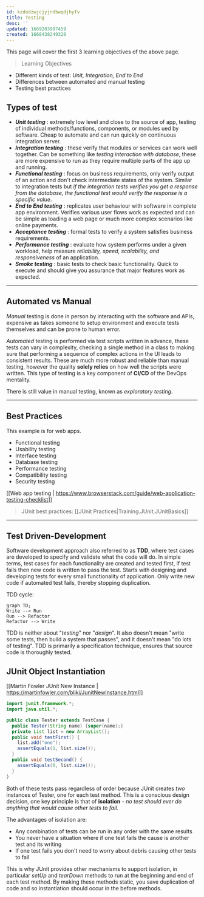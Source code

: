 ```yaml
---
id: kzdodzwjcjyjrdbwqdjhyfv
title: Testing
desc: ''
updated: 1669203997459
created: 1668438249320
---
```

This page will cover the first 3 learning objectives of the above page.
> Learning Objectives
- Different kinds of test: *Unit, Integration, End to End*
- Differences between automated and manual testing
- Testing best practices

## Types of test
- ***Unit testing*** : extremely low level and close to the source of app, testing of individual methods/functions, components, or modules ued by software.
Cheap to automate and can run quickly on continuous integration server.
- ***Integration testing*** : these verify that modules or services can work well together. Can be something like *testing interaction with database*, these are more expensive to run as they require multiple parts of the app up and running.
- ***Functional testing*** : focus on business requirements, only verify output of an action and don't check intermediate states of the system. Similar to integration tests but *if the integration tests verifies you get a response from the database, the functional test would verify the response is a specific value*.
- ***End to End testing*** : replicates user behaviour with software in complete app environment. 
Verifies various user flows work as expected and can be simple as loading a web page or much more complex scenarios like online payments.
- ***Acceptance testing*** : formal tests to verify a system satisfies business requirements.
- ***Performance testing*** : evaluate how system performs under a given workload, help measure *reliability, speed, scalability, and responsiveness* of an application.
- ***Smoke testing*** : basic tests to check basic functionality. Quick to execute and should give you assurance that major features work as expected.

***

## Automated vs Manual
*Manual* testing is done in person by interacting with the software and APIs, expensive as takes someone to setup environment and execute tests themselves and can be prone to human error.

*Automated* testing is performed via test scripts written in advance, these tests can vary in complexity, checking a single method in a class to making sure that performing a sequence of complex actions in the UI leads to consistent results.
These are much more robust and reliable than manual testing, however the quality **solely relies** on how well the scripts were written.
This type of testing is a key component of **CI/CD** of the DevOps mentality.

There is still value in manual testing, known as *exploratory testing*.

*** 
## Best Practices
This example is for web apps.
- Functional testing
- Usability testing
- Interface testing
- Database testing
- Performance testing
- Compatibility testing
- Security testing

[[Web app testing | https://www.browserstack.com/guide/web-application-testing-checklist]]

> JUnit best practices: [[JUnit Practices|Training.JUnit.JUnitBasics]]

***
## Test Driven-Development
Software development approach also referred to as **TDD**, where test cases are developed to specify and validate what the code will do. 
In simple terms, test cases for each functionality are created and tested first, if test fails then new code is written to pass the test.
Starts with designing and developing tests for every small functionality of application.
Only write new code if automated test fails, thereby stopping duplication.

TDD cycle:

```mermaid
graph TD;
Write --> Run
Run --> Refactor
Refactor --> Write
```
TDD is neither about "*testing*" nor "*design*". 
It also doesn't mean "write some tests, then build a system that passes", and it doesn't mean "do lots of testing".
TDD is primarily a specification technique, ensures that source code is thoroughly tested.

## JUnit Object Instantiation
[[Martin Fowler JUnit New Instance | https://martinfowler.com/bliki/JunitNewInstance.html]]
```Java
import junit.framework.*;
import java.util.*;

public class Tester extends TestCase {
  public Tester(String name) {super(name);}
  private List list = new ArrayList();
  public void testFirst() {
    list.add("one");
    assertEquals(1, list.size());
  }
  public void testSecond() {
    assertEquals(0, list.size());
  }
}
```

Both of these tests pass regardless of order because JUnit creates *two* instances of Tester, one for each test method. 
This is a conscious design decision, one key principle is that of **isolation** - *no test should ever do anything that would cause other tests to fail*.

The advantages of isolation are:
- Any combination of tests can be run in any order with the same results
- You never have a situation where if one test fails the cause is another test and its writing
- If one test fails you don't need to worry about debris causing other tests to fail

This is why JUnit provides other mechanisms to support isolation, in particular *setUp* and *tearDown* methods to run at the beginning and end of each test method. 
By making these methods static, you save duplication of code and so instantiation should occur in the before methods.